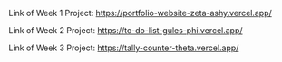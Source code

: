 Link of Week 1 Project:
https://portfolio-website-zeta-ashy.vercel.app/

Link of Week 2 Project: https://to-do-list-gules-phi.vercel.app/

Link of Week 3 Project: https://tally-counter-theta.vercel.app/
